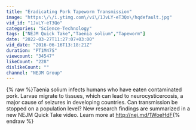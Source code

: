```yaml
---
title: "Eradicating Pork Tapeworm Transmission"
image: "https:\/\/i.ytimg.com\/vi\/1JvLY-eT3Qo\/hqdefault.jpg"
vid_id: "1JvLY-eT3Qo"
categories: "Science-Technology"
tags: ["NEJM Quick Take","Taenia solium","Tapeworm"]
date: "2022-03-27T11:27:07+03:00"
vid_date: "2016-06-16T13:18:21Z"
duration: "PT1M47S"
viewcount: "34547"
likeCount: "228"
dislikeCount: ""
channel: "NEJM Group"
---
```

{% raw %}Taenia solium infects humans who have eaten contaminated pork. Larvae migrate to tissues, which can lead to neurocysticercosis, a major cause of seizures in developing countries. Can transmission be stopped on a population level? New research findings are summarized in a new NEJM Quick Take video. Learn more at <a rel="nofollow" target="blank" href="http://nej.md/1WoeHdF">http://nej.md/1WoeHdF</a>{% endraw %}

